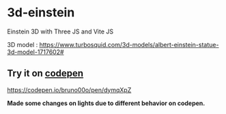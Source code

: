 # 3d-einstein
Einstein 3D with Three JS and Vite JS

3D model : https://www.turbosquid.com/3d-models/albert-einstein-statue-3d-model-1717602#

## Try it on [codepen](https://codepen.io/bruno00o/pen/dymqXpZ)

https://codepen.io/bruno00o/pen/dymqXpZ

**Made some changes on lights due to different behavior on codepen.**
